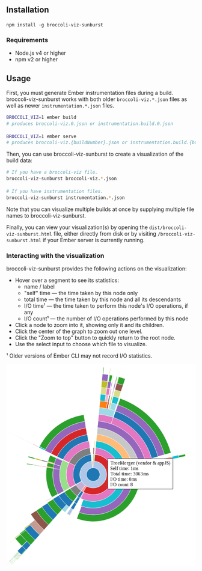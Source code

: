 ## Installation

`npm install -g broccoli-viz-sunburst`

### Requirements

* Node.js v4 or higher
* npm v2 or higher

## Usage

First, you must generate Ember instrumentation files during a build.  broccoli-viz-sunburst works with both older `broccoli-viz.*.json` files as well as newer `instrumentation.*.json` files.

```sh
BROCCOLI_VIZ=1 ember build
# produces broccoli-viz.0.json or instrumentation.build.0.json

BROCCOLI_VIZ=1 ember serve
# produces broccoli-viz.{buildNumber}.json or instrumentation.build.{buildNumber}.json
```

Then, you can use broccoli-viz-sunburst to create a visualization of the build data:

```sh
# If you have a broccoli-viz file.
broccoli-viz-sunburst broccoli-viz.*.json

# If you have instrumentation files.
broccoli-viz-sunburst instrumentation.*.json
```

Note that you can visualize multiple builds at once by supplying multiple file names to broccoli-viz-sunburst.

Finally, you can view your visualization(s) by opening the `dist/broccoli-viz-sunburst.html` file, either directly from disk or by visiting `/broccoli-viz-sunburst.html` if your Ember server is currently running.

### Interacting with the visualization

broccoli-viz-sunburst provides the following actions on the visualization:

* Hover over a segment to see its statistics:
  * name / label
  * "self" time — the time taken by this node only
  * total time — the time taken by this node and all its descendants
  * I/O time¹ — the time taken to perform this node's I/O operations, if any
  * I/O count¹ — the number of I/O operations performed by this node
* Click a node to zoom into it, showing only it and its children.
* Click the center of the graph to zoom out one level.
* Click the "Zoom to top" button to quickly return to the root node.
* Use the select input to choose which file to visualize.

¹ Older versions of Ember CLI may not record I/O statistics.

![visualization](visualization.png)

